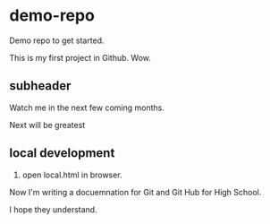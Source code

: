 # demo-repo
Demo repo to get started. 


This is my first project in Github. Wow. 

## subheader

Watch me in the next few coming months. 

Next will be greatest

## local development

1. open local.html in browser.

Now I'm writing a docuemnation for Git and Git Hub for High School.

I hope they understand. 

